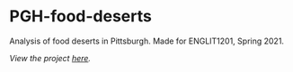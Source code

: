 # PGH-food-deserts
Analysis of food deserts in Pittsburgh. Made for ENGLIT1201, Spring 2021.

*View the project [here](https://github.com/maxvp/PGH-food-deserts/blob/main/project.ipynb).*
